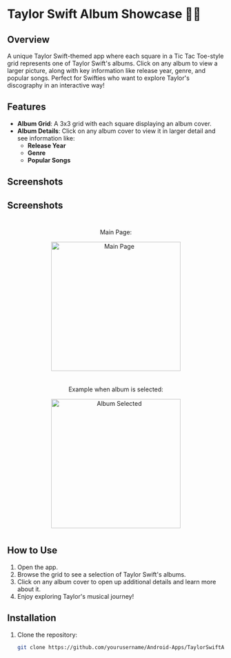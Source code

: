 # Taylor Swift Album Showcase 🎤✨

## Overview
A unique Taylor Swift-themed app where each square in a Tic Tac Toe-style grid represents one of Taylor Swift's albums. Click on any album to view a larger picture, along with key information like release year, genre, and popular songs. Perfect for Swifties who want to explore Taylor's discography in an interactive way!

## Features
- **Album Grid**: A 3x3 grid with each square displaying an album cover.
- **Album Details**: Click on any album cover to view it in larger detail and see information like:
  - **Release Year**
  - **Genre**
  - **Popular Songs**

## Screenshots
## Screenshots
<div align="center">
    <div style="display: inline-block; text-align: center; margin: 10px;">
        <p>Main Page:</p>
        <img src="https://github.com/user-attachments/assets/00e3275d-245c-475b-9d1c-dab11d90006b" alt="Main Page" width="300"/>
    </div>
    <div style="display: inline-block; text-align: center; margin: 10px;">
        <p>Example when album is selected:</p>
        <img src="https://github.com/user-attachments/assets/60d2d404-811f-49e8-b9fc-1c9b060463ce" alt="Album Selected" width="300"/>
    </div>
</div>




## How to Use
1. Open the app.
2. Browse the grid to see a selection of Taylor Swift's albums.
3. Click on any album cover to open up additional details and learn more about it.
4. Enjoy exploring Taylor's musical journey!

## Installation
1. Clone the repository:  
   ```bash
   git clone https://github.com/yourusername/Android-Apps/TaylorSwiftAlbumTikTok
